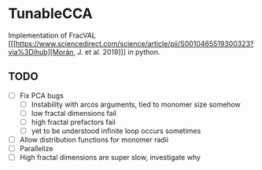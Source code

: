 # TunableCCA
Implementation of FracVAL [[[https://www.sciencedirect.com/science/article/pii/S0010465519300323?via%3Dihub][Morán, J. et al. 2019]]] in python.

## TODO
 - [ ] Fix PCA bugs
   + [ ] Instability with arcos arguments, tied to monomer size somehow
   + [ ] low fractal dimensions fail
   + [ ] high fractal prefactors fail
   + [ ] yet to be understood infinite loop occurs sometimes
 - [ ] Allow distribution functions for monomer radii
 - [ ] Parallelize
 - [ ] High fractal dimensions are super slow, investigate why
